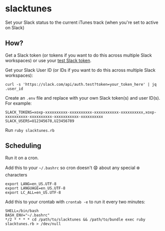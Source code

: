 # slacktunes

Set your Slack status to the current iTunes track (when you're set to active on Slack)

## How?

Get a Slack token (or tokens if you want to do this across multiple Slack workspaces) or use your [test Slack token](https://api.slack.com/docs/oauth-test-tokens).

Get your Slack User ID (or IDs if you want to do this across multiple Slack workspaces):

`curl -s 'https://slack.com/api/auth.test?token=your_token_here' | jq .user_id`

Create an `.env` file and replace with your own Slack token(s) and user ID(s). For example:

```
SLACK_TOKENS=xoxp-xxxxxxxxxx-xxxxxxxxxx-xxxxxxxxxxx-xxxxxxxxxx,xoxp-xxxxxxxxxx-xxxxxxxxxx-xxxxxxxxxxx-xxxxxxxxxx
SLACK_USERS=U12345678,U23456789
```

Run `ruby slacktunes.rb`

## Scheduling

Run it on a cron.

Add this to your `~/.bashrc` so cron doesn't 😧 about any special ❄️ characters

```
export LANG=en_US.UTF-8
export LANGUAGE=en_US.UTF-8
export LC_ALL=en_US.UTF-8
```

Add this to your crontab with `crontab -e` to run it every two minutes:

```
SHELL=/bin/bash
BASH_ENV="~/.bashrc"
*/2 * * * * cd /path/to/slacktunes && /path/to/bundle exec ruby slacktunes.rb > /dev/null
```
